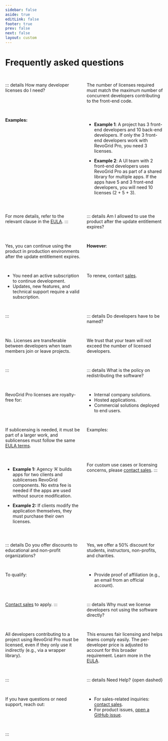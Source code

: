 ```yaml
---
sidebar: false
aside: true
editLink: false
footer: true
prev: false
next: false
layout: custom
---
```


<style lang="scss" scoped>
    .grid {
        display: grid;
        margin-top: 2rem;
        grid-template-columns: 1fr 1fr;
        gap: 1rem;
        details {
            margin: 0;
        }
    }

    details[dashed] {
        background-color: transparent;
        border: 1px dashed var(--vp-c-success-3);
    }
</style>

# Frequently asked questions


<div class="grid">

::: details How many developer licenses do I need?

The number of licenses required must match the maximum number of concurrent developers contributing to the front-end code.

**Examples:**

- **Example 1**: A project has 3 front-end developers and 10 back-end developers. If only the 3 front-end developers work with RevoGrid Pro, you need 3 licenses.

- **Example 2**: A UI team with 2 front-end developers uses RevoGrid Pro as part of a shared library for multiple apps. If the apps have 5 and 3 front-end developers, you will need 10 licenses (2 + 5 + 3).

For more details, refer to the relevant clause in the [EULA](./policies/license.md#_3-4-1-Required-quantity-of-licenses).
:::

::: details Am I allowed to use the product after the update entitlement expires?

Yes, you can continue using the product in production environments after the update entitlement expires.

**However**:
- You need an active subscription to continue development.
- Updates, new features, and technical support require a valid subscription.

To renew, contact [sales](mailto:contact@revolist.eu).

:::



::: details Do developers have to be named?

No. Licenses are transferable between developers when team members join or leave projects.

We trust that your team will not exceed the number of licensed developers.

:::


::: details What is the policy on redistributing the software?

RevoGrid Pro licenses are royalty-free for:
- Internal company solutions.
- Hosted applications.
- Commercial solutions deployed to end users.

If sublicensing is needed, it must be part of a larger work, and sublicenses must follow the same [EULA terms](./policies/license.md).

Examples:

- **Example 1:** Agency ‘A’ builds apps for two clients and sublicenses RevoGrid components. No extra fee is needed if the apps are used without source modification.

- **Example 2:** If clients modify the application themselves, they must purchase their own licenses.

For custom use cases or licensing concerns, please [contact sales](mailto:contact@revolist.eu).
:::

::: details Do you offer discounts to educational and non-profit organizations?

Yes, we offer a 50% discount for students, instructors, non-profits, and charities.

To qualify:
- Provide proof of affiliation (e.g., an email from an official account).

[Contact sales](mailto:contact@revolist.eu) to apply.
:::


::: details Why must we license developers not using the software directly?

All developers contributing to a project using RevoGrid Pro must be licensed, even if they only use it indirectly (e.g., via a wrapper library).

This ensures fair licensing and helps teams comply easily. The per-developer price is adjusted to account for this broader requirement.
Learn more in the [EULA](./policies/license.md).

:::



::: details Need Help? {open dashed}

If you have questions or need support, reach out:
- For sales-related inquiries: [contact sales](mailto:contact@revolist.eu).
- For product issues, [open a GitHub issue](https://github.com/revolist/revogrid/issues).

:::
</div>